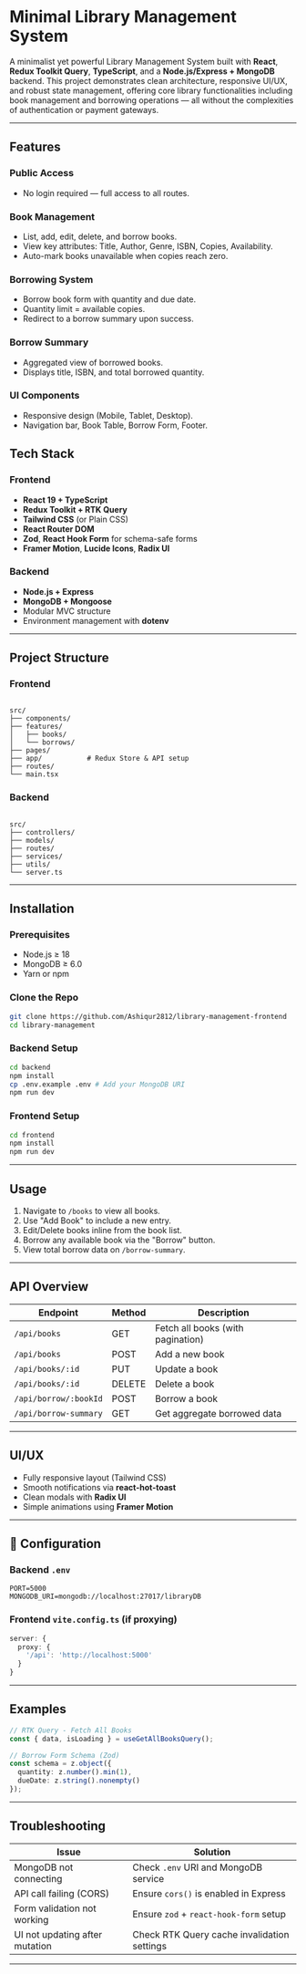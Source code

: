 # Minimal Library Management System

A minimalist yet powerful Library Management System built with **React**, **Redux Toolkit Query**, **TypeScript**, and a **Node.js/Express + MongoDB** backend. This project demonstrates clean architecture, responsive UI/UX, and robust state management, offering core library functionalities including book management and borrowing operations — all without the complexities of authentication or payment gateways.

---

## Features

### Public Access
- No login required — full access to all routes.

### Book Management
- List, add, edit, delete, and borrow books.
- View key attributes: Title, Author, Genre, ISBN, Copies, Availability.
- Auto-mark books unavailable when copies reach zero.

### Borrowing System
- Borrow book form with quantity and due date.
- Quantity limit = available copies.
- Redirect to a borrow summary upon success.

### Borrow Summary
- Aggregated view of borrowed books.
- Displays title, ISBN, and total borrowed quantity.

### UI Components
- Responsive design (Mobile, Tablet, Desktop).
- Navigation bar, Book Table, Borrow Form, Footer.


## Tech Stack

### Frontend
- **React 19 + TypeScript**
- **Redux Toolkit + RTK Query**
- **Tailwind CSS** (or Plain CSS)
- **React Router DOM**
- **Zod**, **React Hook Form** for schema-safe forms
- **Framer Motion**, **Lucide Icons**, **Radix UI**

### Backend
- **Node.js + Express**
- **MongoDB + Mongoose**
- Modular MVC structure
- Environment management with **dotenv**

---

## Project Structure

### Frontend

```

src/
├── components/
├── features/
│   ├── books/
│   └── borrows/
├── pages/
├── app/           # Redux Store & API setup
├── routes/
└── main.tsx

```

### Backend

```

src/
├── controllers/
├── models/
├── routes/
├── services/
├── utils/
└── server.ts

````

---

##  Installation

###  Prerequisites
- Node.js ≥ 18
- MongoDB ≥ 6.0
- Yarn or npm

###  Clone the Repo

```bash
git clone https://github.com/Ashiqur2812/library-management-frontend
cd library-management
````

###  Backend Setup

```bash
cd backend
npm install
cp .env.example .env # Add your MongoDB URI
npm run dev
```

###  Frontend Setup

```bash
cd frontend
npm install
npm run dev
```

---

##  Usage

1. Navigate to `/books` to view all books.
2. Use "Add Book" to include a new entry.
3. Edit/Delete books inline from the book list.
4. Borrow any available book via the "Borrow" button.
5. View total borrow data on `/borrow-summary`.

---

##  API Overview

| Endpoint              | Method | Description                       |
| --------------------- | ------ | --------------------------------- |
| `/api/books`          | GET    | Fetch all books (with pagination) |
| `/api/books`          | POST   | Add a new book                    |
| `/api/books/:id`      | PUT    | Update a book                     |
| `/api/books/:id`      | DELETE | Delete a book                     |
| `/api/borrow/:bookId` | POST   | Borrow a book                     |
| `/api/borrow-summary` | GET    | Get aggregate borrowed data       |

---

##  UI/UX

*  Fully responsive layout (Tailwind CSS)
*  Smooth notifications via **react-hot-toast**
*  Clean modals with **Radix UI**
*  Simple animations using **Framer Motion**

---

## 🔧 Configuration

### Backend `.env`

```env
PORT=5000
MONGODB_URI=mongodb://localhost:27017/libraryDB
```

### Frontend `vite.config.ts` (if proxying)

```ts
server: {
  proxy: {
    '/api': 'http://localhost:5000'
  }
}
```

---

##  Examples

```ts
// RTK Query - Fetch All Books
const { data, isLoading } = useGetAllBooksQuery();

// Borrow Form Schema (Zod)
const schema = z.object({
  quantity: z.number().min(1),
  dueDate: z.string().nonempty()
});
```

---

##  Troubleshooting

| Issue                          | Solution                                    |
| ------------------------------ | ------------------------------------------- |
| MongoDB not connecting         | Check `.env` URI and MongoDB service        |
| API call failing (CORS)        | Ensure `cors()` is enabled in Express       |
| Form validation not working    | Ensure `zod` + `react-hook-form` setup      |
| UI not updating after mutation | Check RTK Query cache invalidation settings |

---


